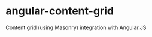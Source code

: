 angular-content-grid
====================

Content grid (using Masonry) integration with Angular.JS
